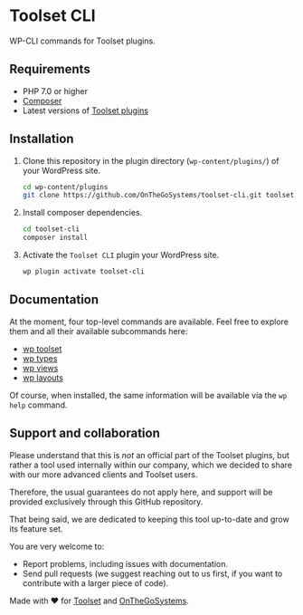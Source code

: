 # Toolset CLI

WP-CLI commands for Toolset plugins.

## Requirements

- PHP 7.0 or higher
- [Composer](https://getcomposer.org/)
- Latest versions of [Toolset plugins](https://toolset.com)

## Installation

1. Clone this repository in the plugin directory (`wp-content/plugins/`) of your WordPress site.
   ```bash
   cd wp-content/plugins
   git clone https://github.com/OnTheGoSystems/toolset-cli.git toolset-cli
   ```
2. Install composer dependencies.
   ```bash
   cd toolset-cli
   composer install
   ```
2. Activate the `Toolset CLI` plugin your WordPress site.
   ```bash
   wp plugin activate toolset-cli
   ```
   
## Documentation

At the moment, four top-level commands are available. Feel free to explore
them and all their available subcommands here:

- [wp toolset](docs/toolset.md)
- [wp types](docs/types.md)
- [wp views](docs/views.md)
- [wp layouts](docs/layouts.md)

Of course, when installed, the same information will be available via the `wp help` command.

## Support and collaboration

Please understand that this is _not_ an official part of the Toolset plugins,
but rather a tool used internally within our company, which we decided to share
with our more advanced clients and Toolset users.

Therefore, the usual guarantees do not apply here, and support will be provided 
exclusively through this GitHub repository. 

That being said, we are dedicated to keeping this tool up-to-date and grow
its feature set.

You are very welcome to:

- Report problems, including issues with documentation.
- Send pull requests (we suggest reaching out to us first, if you want to
   contribute with a larger piece of code).

Made with :heart: for [Toolset](http://toolset.com) and [OnTheGoSystems](http://onthegosystems.com).
